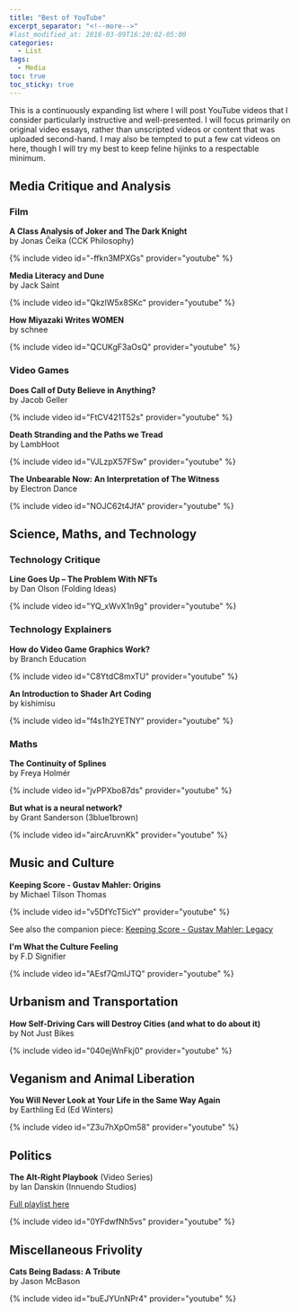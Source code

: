 ```yaml
---
title: "Best of YouTube"
excerpt_separator: "<!--more-->"
#last_modified_at: 2016-03-09T16:20:02-05:00
categories:
  - List
tags:
  - Media
toc: true
toc_sticky: true
---
```


This is a continuously expanding list where I will post YouTube videos that I consider particularly instructive and well-presented. I will focus primarily on original video essays, rather than unscripted videos or content that was uploaded second-hand. I may also be tempted to put a few cat videos on here, though I will try my best to keep feline hijinks to a respectable minimum.

## Media Critique and Analysis

### Film

**A Class Analysis of Joker and The Dark Knight**\
by Jonas Čeika (CCK Philosophy)

{% include video id="-ffkn3MPXGs" provider="youtube" %}

**Media Literacy and Dune**\
by Jack Saint

{% include video id="QkzlW5x8SKc" provider="youtube" %}

**How Miyazaki Writes WOMEN**\
by schnee

{% include video id="QCUKgF3aOsQ" provider="youtube" %}

### Video Games

**Does Call of Duty Believe in Anything?**\
by Jacob Geller

{% include video id="FtCV421T52s" provider="youtube" %}

**Death Stranding and the Paths we Tread**\
by LambHoot

{% include video id="VJLzpX57FSw" provider="youtube" %}

**The Unbearable Now: An Interpretation of The Witness**\
by Electron Dance

{% include video id="NOJC62t4JfA" provider="youtube" %}

## Science, Maths, and Technology

### Technology Critique

**Line Goes Up – The Problem With NFTs**\
by Dan Olson (Folding Ideas)

{% include video id="YQ_xWvX1n9g" provider="youtube" %}

### Technology Explainers

**How do Video Game Graphics Work?**\
by Branch Education

{% include video id="C8YtdC8mxTU" provider="youtube" %}

**An Introduction to Shader Art Coding**\
by kishimisu

{% include video id="f4s1h2YETNY" provider="youtube" %}

### Maths

**The Continuity of Splines**\
by Freya Holmér

{% include video id="jvPPXbo87ds" provider="youtube" %}

**But what is a neural network?**\
by Grant Sanderson (3blue1brown)

{% include video id="aircAruvnKk" provider="youtube" %}


## Music and Culture

**Keeping Score - Gustav Mahler: Origins**\
by Michael Tilson Thomas

{% include video id="v5DfYcT5icY" provider="youtube" %}

See also the companion piece: [Keeping Score - Gustav Mahler: Legacy](https://www.youtube.com/watch?v=2qv_vCHZkcg)

**I'm What the Culture Feeling**\
by F.D Signifier

{% include video id="AEsf7QmIJTQ" provider="youtube" %}

## Urbanism and Transportation

**How Self-Driving Cars will Destroy Cities (and what to do about it)**\
by Not Just Bikes

{% include video id="040ejWnFkj0" provider="youtube" %}

## Veganism and Animal Liberation

**You Will Never Look at Your Life in the Same Way Again**\
by Earthling Ed (Ed Winters)

{% include video id="Z3u7hXpOm58" provider="youtube" %}

## Politics

**The Alt-Right Playbook** (Video Series)\
by Ian Danskin (Innuendo Studios)

[Full playlist here](https://www.youtube.com/watch?v=4xGawJIseNY&list=PLJA_jUddXvY7v0VkYRbANnTnzkA_HMFtQ)

{% include video id="0YFdwfNh5vs" provider="youtube" %}

## Miscellaneous Frivolity

**Cats Being Badass: A Tribute**\
by Jason McBason

{% include video id="buEJYUnNPr4" provider="youtube" %}
